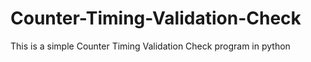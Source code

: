 # Counter-Timing-Validation-Check
This is a simple Counter Timing Validation Check program in python
